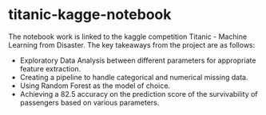 # titanic-kagge-notebook
The notebook work is linked to the kaggle competition Titanic - Machine Learning from Disaster.
The key takeaways from the project are as follows:
* Exploratory Data Analysis between different parameters for appropriate feature extraction.
* Creating a pipeline to handle categorical and numerical missing data. 
* Using Random Forest as the model of choice.
* Achieving a 82.5 accuracy on the prediction score of the survivability of passengers based on various parameters.
